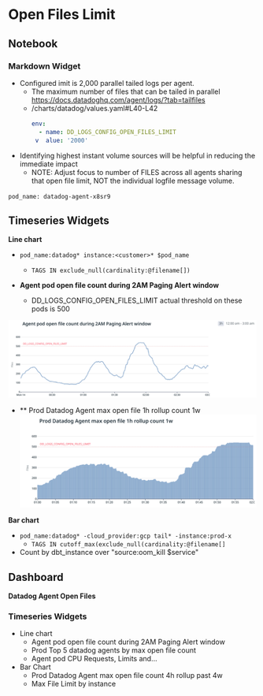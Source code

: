 # Open Files Limit

## Notebook

### Markdown Widget

- Configured imit is 2,000 parallel tailed logs per agent.
  - The maximum number of files that can be tailed in parallel https://docs.datadoghq.com/agent/logs/?tab=tailfiles
  - <repo>/charts/datadog/values.yaml#L40-L42
       ```yaml
       env:
         - name: DD_LOGS_CONFIG_OPEN_FILES_LIMIT
        v  alue: '2000'
       ```
- Identifying highest instant volume sources will be helpful in reducing the immediate impact
  - NOTE: Adjust focus to number of FILES across all agents sharing that open file limit, NOT the individual logfile message volume.

`pod_name: datadog-agent-x8sr9`

## Timeseries Widgets

**Line chart**
- `pod_name:datadog* instance:<customer>* $pod_name`
  - `TAGS IN exclude_null(cardinality:@filename[])`

- **<Customer> Agent pod open file count during 2AM Paging Alert window**
  - DD_LOGS_CONFIG_OPEN_FILES_LIMIT actual threshold on these pods is 500

![Timeseries visualization of open file count on pod exceeding DD_LOGS_CONFIG_OPEN_FILES_LIMIT](./Timeseries_Agent_Pod_Open_Files.png)

- **<Customer> Prod Datadog Agent max open file 1h rollup count 1w
![Timeseries visualization with rollup of open file count on pod exceeding DD_LOGS_CONFIG_OPEN_FILES_LIMIT](./Timeseries_Rollup_Agent_Pod_Open_Files.png)



**Bar chart**
- `pod_name:datadog* -cloud_provider:gcp tail* -instance:prod-x`
  - `TAGS IN cutoff_max(exclude_null(cardinality:@filename[]`
- Count by dbt_instance over "source:oom_kill $service"

## Dashboard

**Datadog Agent Open Files**

### Timeseries Widgets

- Line chart
  - Agent pod open file count during 2AM Paging Alert window
  - Prod Top 5 datadog agents by max open file count
  - Agent pod CPU Requests, Limits and...
- Bar Chart
  - Prod Datadog Agent max open file count 4h rollup past 4w
  - Max File Limit by instance

